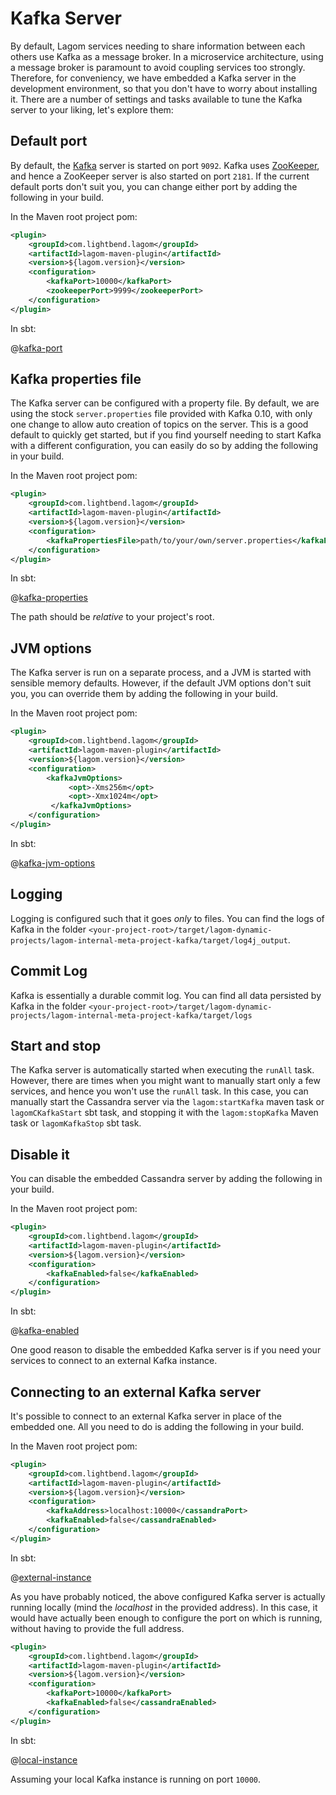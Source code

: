 # Kafka Server

By default, Lagom services needing to share information between each others use Kafka as a message broker. In a microservice architecture, using a message broker is paramount to avoid coupling services too strongly. Therefore, for conveniency, we have embedded a Kafka server in the development environment, so that you don't have to worry about installing it. There are a number of settings and tasks available to tune the Kafka server to your liking, let's explore them:

## Default port

By default, the [Kafka](http://kafka.apache.org/) server is started on port `9092`. Kafka uses [ZooKeeper](https://zookeeper.apache.org/), and hence a ZooKeeper server is also started on port `2181`. If the current default ports don't suit you, you can change either port by adding the following in your build.

In the Maven root project pom:

```xml
<plugin>
    <groupId>com.lightbend.lagom</groupId>
    <artifactId>lagom-maven-plugin</artifactId>
    <version>${lagom.version}</version>
    <configuration>
        <kafkaPort>10000</kafkaPort>
        <zookeeperPort>9999</zookeeperPort>
    </configuration>
</plugin>
```

In sbt:

@[kafka-port](code/build-kafka-opts.sbt)

## Kafka properties file

The Kafka server can be configured with a property file. By default, we are using the stock `server.properties` file provided with Kafka 0.10, with only one change to allow auto creation of topics on the server. This is a good default to quickly get started, but if you find yourself needing to start Kafka with a different configuration, you can easily do so by adding the following in your build.   

In the Maven root project pom:

```xml
<plugin>
    <groupId>com.lightbend.lagom</groupId>
    <artifactId>lagom-maven-plugin</artifactId>
    <version>${lagom.version}</version>
    <configuration>
        <kafkaPropertiesFile>path/to/your/own/server.properties</kafkaPropertiesFile>
    </configuration>
</plugin>
```

In sbt:

@[kafka-properties](code/build-kafka-opts.sbt)

The path should be *relative* to your project's root. 

## JVM options

The Kafka server is run on a separate process, and a JVM is started with sensible memory defaults. However, if the default JVM options don't suit you, you can override them by adding the following in your build.

In the Maven root project pom:

```xml
<plugin>
    <groupId>com.lightbend.lagom</groupId>
    <artifactId>lagom-maven-plugin</artifactId>
    <version>${lagom.version}</version>
    <configuration>
        <kafkaJvmOptions>
             <opt>-Xms256m</opt>
             <opt>-Xmx1024m</opt>
         </kafkaJvmOptions>
    </configuration>
</plugin>
```

In sbt:

@[kafka-jvm-options](code/build-kafka-opts.sbt)

## Logging

Logging is configured such that it goes *only* to files. You can find the logs of Kafka in the folder `<your-project-root>/target/lagom-dynamic-projects/lagom-internal-meta-project-kafka/target/log4j_output`. 

## Commit Log

Kafka is essentially a durable commit log. You can find all data persisted by Kafka in the folder `<your-project-root>/target/lagom-dynamic-projects/lagom-internal-meta-project-kafka/target/logs`

## Start and stop

The Kafka server is automatically started when executing the `runAll` task. However, there are times when you might want to manually start only a few services, and hence you won't use the `runAll` task. In this case, you can manually start the Cassandra server via the `lagom:startKafka` maven task or `lagomCKafkaStart` sbt task, and stopping it with the `lagom:stopKafka` Maven task or `lagomKafkaStop` sbt task.

## Disable it

You can disable the embedded Cassandra server by adding the following in your build.

In the Maven root project pom:

```xml
<plugin>
    <groupId>com.lightbend.lagom</groupId>
    <artifactId>lagom-maven-plugin</artifactId>
    <version>${lagom.version}</version>
    <configuration>
        <kafkaEnabled>false</kafkaEnabled>
    </configuration>
</plugin>
```

In sbt:

@[kafka-enabled](code/build-kafka-opts.sbt)

One good reason to disable the embedded Kafka server is if you need your services to connect to an external Kafka instance.

## Connecting to an external Kafka server

It's possible to connect to an external Kafka server in place of the embedded one. All you need to do is adding the following in your build.

In the Maven root project pom:

```xml
<plugin>
    <groupId>com.lightbend.lagom</groupId>
    <artifactId>lagom-maven-plugin</artifactId>
    <version>${lagom.version}</version>
    <configuration>
        <kafkaAddress>localhost:10000</cassandraPort>
        <kafkaEnabled>false</cassandraEnabled>
    </configuration>
</plugin>
```

In sbt:

@[external-instance](code/build-external-opts2.sbt)

As you have probably noticed, the above configured Kafka server is actually running locally (mind the *localhost* in the provided address). In this case, it would have actually been enough to configure the port on which is running, without having to provide the full address.   

```xml
<plugin>
    <groupId>com.lightbend.lagom</groupId>
    <artifactId>lagom-maven-plugin</artifactId>
    <version>${lagom.version}</version>
    <configuration>
        <kafkaPort>10000</kafkaPort>
        <kafkaEnabled>false</cassandraEnabled>
    </configuration>
</plugin>
```

In sbt:

@[local-instance](code/build-external-opts2.sbt)

Assuming your local Kafka instance is running on port `10000`.
